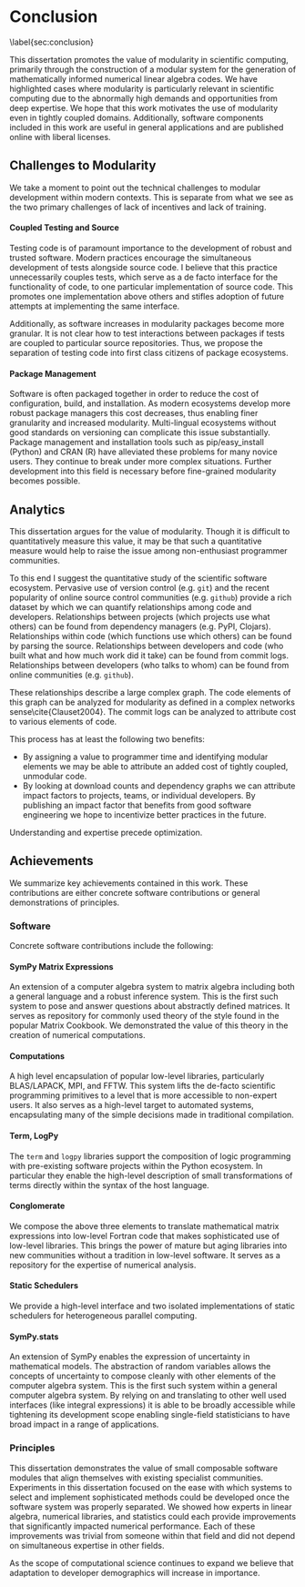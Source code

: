 
Conclusion
==========

\label{sec:conclusion}

This dissertation promotes the value of modularity in scientific computing, primarily through the construction of a modular system for the generation of mathematically informed numerical linear algebra codes.  We have highlighted cases where modularity is particularly relevant in scientific computing due to the abnormally high demands and opportunities from deep expertise.  We hope that this work motivates the use of modularity even in tightly coupled domains.  Additionally, software components included in this work are useful in general applications and are published online with liberal licenses. 


Challenges to Modularity
------------------------

We take a moment to point out the technical challenges to modular development within modern contexts.  This is separate from what we see as the two primary challenges of lack of incentives and lack of training.


#### Coupled Testing and Source

Testing code is of paramount importance to the development of robust and trusted software.  Modern practices encourage the simultaneous development of tests alongside source code.  I believe that this practice unnecessarily couples tests, which serve as a de facto interface for the functionality of code, to one particular implementation of source code.  This promotes one implementation above others and stifles adoption of future attempts at implementing the same interface.

Additionally, as software increases in modularity packages become more granular.  It is not clear how to test interactions between packages if tests are coupled to particular source repositories.  Thus, we propose the separation of testing code into first class citizens of package ecosystems.


#### Package Management

Software is often packaged together in order to reduce the cost of configuration, build, and installation.  As modern ecosystems develop more robust package managers this cost decreases, thus enabling finer granularity and increased modularity.  Multi-lingual ecosystems without good standards on versioning can complicate this issue substantially.  Package management and installation tools such as pip/easy_install (Python) and CRAN (R) have alleviated these problems for many novice users.  They continue to break under more complex situations.  Further development into this field is necessary before fine-grained modularity becomes possible.


Analytics
---------

This dissertation argues for the value of modularity.  Though it is difficult to quantitatively measure this value, it may be that such a quantitative measure would help to raise the issue among non-enthusiast programmer communities.

To this end I suggest the quantitative study of the scientific software ecosystem.  Pervasive use of version control (e.g. `git`) and the recent popularity of online source control communities (e.g. `github`) provide a rich dataset by which we can quantify relationships among code and developers.  Relationships between projects (which projects use what others) can be found from dependency managers (e.g. PyPI, Clojars). Relationships within code (which functions use which others) can be found by parsing the source.  Relationships between developers and code (who built what and how much work did it take) can be found from commit logs.  Relationships between developers (who talks to whom) can be found from online communities (e.g. `github`).  

These relationships describe a large complex graph.  The code elements of this graph can be analyzed for modularity as defined in a complex networks sense\cite{Clauset2004}.  The commit logs can be analyzed to attribute cost to various elements of code.

This process has at least the following two benefits:

*   By assigning a value to programmer time and identifying modular elements we may be able to attribute an added cost of tightly coupled, unmodular code.
*   By looking at download counts and dependency graphs we can attribute impact factors to projects, teams, or individual developers.  By publishing an impact factor that benefits from good software engineering we hope to incentivize better practices in the future.

Understanding and expertise precede optimization.


Achievements
------------

We summarize key achievements contained in this work.  These contributions are either concrete software contributions or general demonstrations of principles. 

### Software

Concrete software contributions include the following:

#### SymPy Matrix Expressions

An extension of a computer algebra system to matrix algebra including both a general language and a robust inference system.  This is the first such system to pose and answer questions about abstractly defined matrices.  It serves as repository for commonly used theory of the style found in the popular Matrix Cookbook.  We demonstrated the value of this theory in the creation of numerical computations.

#### Computations

A high level encapsulation of popular low-level libraries, particularly BLAS/LAPACK, MPI, and FFTW.  This system lifts the de-facto scientific programming primitives to a level that is more accessible to non-expert users.  It also serves as a high-level target to automated systems, encapsulating many of the simple decisions made in traditional compilation.

#### Term, LogPy

The `term` and `logpy` libraries support the composition of logic programming with pre-existing software projects within the Python ecosystem.  In particular they enable the high-level description of small transformations of terms directly within the syntax of the host language.

#### Conglomerate

We compose the above three elements to translate mathematical matrix expressions into low-level Fortran code that makes sophisticated use of low-level libraries.  This brings the power of mature but aging libraries into new communities without a tradition in low-level software.  It serves as a repository for the expertise of numerical analysis.

#### Static Schedulers

We provide a high-level interface and two isolated implementations of static schedulers for heterogeneous parallel computing.

#### SymPy.stats

An extension of SymPy enables the expression of uncertainty in mathematical models.  The abstraction of random variables allows the concepts of uncertainty to compose cleanly with other elements of the computer algebra system.  This is the first such system within a general computer algebra system.  By relying on and translating to other well used interfaces (like integral expressions) it is able to be broadly accessible while tightening its development scope enabling single-field statisticians to have broad impact in a range of applications.


### Principles 

This dissertation demonstrates the value of small composable software modules that align themselves with existing specialist communities.  Experiments in this dissertation focused on the ease with which systems to select and implement sophisticated methods could be developed once the software system was properly separated.  We showed how experts in linear algebra, numerical libraries, and statistics could each provide improvements that significantly impacted numerical performance.  Each of these improvements was trivial from someone within that field and did not depend on simultaneous expertise in other fields.  

As the scope of computational science continues to expand we believe that adaptation to developer demographics will increase in importance.
